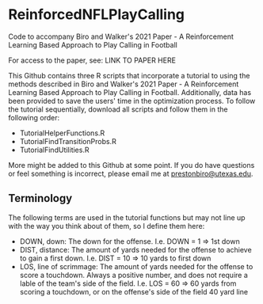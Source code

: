 # ReinforcedNFLPlayCalling
Code to accompany Biro and Walker's 2021 Paper - A Reinforcement Learning Based Approach to Play Calling in Football

For access to the paper, see: LINK TO PAPER HERE

This Github contains three R scripts that incorporate a tutorial to using the methods described in Biro and Walker's 2021 Paper - A Reinforcement Learning Based Approach to Play Calling in Football. Additionally, data has been provided to save the users' time in the optimization process. To follow the tutorial sequentially, download all scripts and follow them in the following order:

- TutorialHelperFunctions.R
- TutorialFindTransitionProbs.R
- TutorialFindUtilities.R

More might be added to this Github at some point. If you do have questions or feel something is incorrect, please email me at prestonbiro@utexas.edu.

## Terminology

The following terms are used in the tutorial functions but may not line up with the way you think about of them, so I define them here:
- DOWN, down: The down for the offense. I.e. DOWN = 1 => 1st down
- DIST, distance: The amount of yards needed for the offense to achieve to gain a first down. I.e. DIST = 10 => 10 yards to first down
- LOS, line of scrimmage: The amount of yards needed for the offense to score a touchdown. Always a positive number, and does not require a lable of the team's side of the field. I.e. LOS = 60 => 60 yards from scoring a touchdown, or on the offense's side of the field 40 yard line
